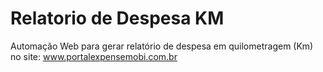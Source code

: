 # Relatorio de Despesa KM
 Automação Web para gerar relatório de despesa em quilometragem (Km) no site:
 www.portalexpensemobi.com.br

 
